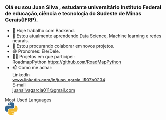 ### Olá eu sou Juan Silva , estudante universitário Instituto Federal de educação,ciência e tecnologia do Sudeste de Minas Gerais(IFRP).

- 🔭 Hoje trabalho com Backend.
- 🌱 Estou atualmente aprendendo Data Science, Machine learning e redes neurais.
- 👥 Estou procurando colaborar em novos projetos.
- 😄 Pronomes: Ele/Dele.
- 👨‍💻 Projetos em que participei:<br>
  RoadmapPython https://github.com/RoadMapPython
- 📫 Como me achar: <br>
  Linkedln<br>
  www.linkedin.com/in/juan-garcia-1507b0234<br>
  E-mail<br>
  juansilvagarcia011@gmail.com<br>


Most Used Languages <br>
<a><img src="Python.png" width="40" height="40"></a>

